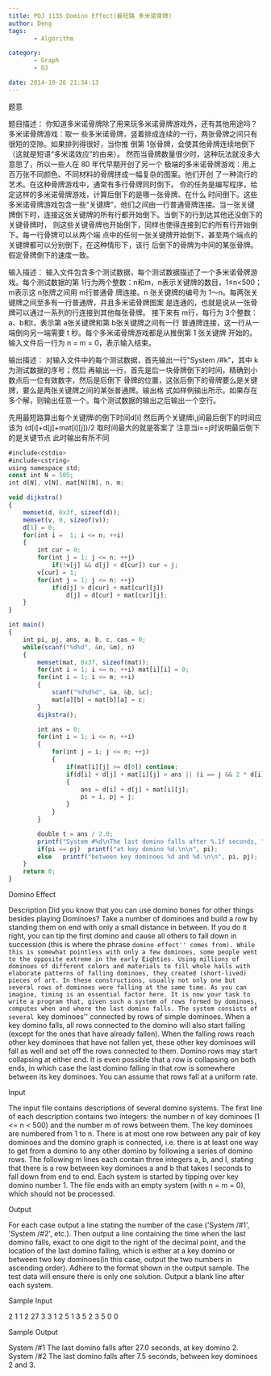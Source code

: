 ```yaml
---
title: POJ 1135 Domino Effect(最短路 多米诺骨牌)
author: Deng
tags: 
       - Algorithm

category: 
       - Graph
       - OJ

date: 2014-10-26 21:34:13
---
```

题意

题目描述：
你知道多米诺骨牌除了用来玩多米诺骨牌游戏外，还有其他用途吗？多米诺骨牌游戏：取一 些多米诺骨牌，竖着排成连续的一行，两张骨牌之间只有很短的空隙。如果排列得很好，当你推 倒第 1张骨牌，会使其他骨牌连续地倒下（这就是短语“多米诺效应”的由来）。 然而当骨牌数量很少时，这种玩法就没多大意思了，所以一些人在 80 年代早期开创了另一个 极端的多米诺骨牌游戏：用上百万张不同颜色、不同材料的骨牌拼成一幅复杂的图案。他们开创 了一种流行的艺术。在这种骨牌游戏中，通常有多行骨牌同时倒下。 你的任务是编写程序，给定这样的多米诺骨牌游戏，计算后倒下的是哪一张骨牌、在什么 时间倒下。这些多米诺骨牌游戏包含一些“关键牌”，他们之间由一行普通骨牌连接。当一张关键 牌倒下时，连接这张关键牌的所有行都开始倒下。当倒下的行到达其他还没倒下的关键骨牌时， 则这些关键骨牌也开始倒下，同样也使得连接到它的所有行开始倒下。每一行骨牌可以从两个端 点中的任何一张关键牌开始倒下，甚至两个端点的关键牌都可以分别倒下，在这种情形下，该行 后倒下的骨牌为中间的某张骨牌。假定骨牌倒下的速度一致。

输入描述：
输入文件包含多个测试数据，每个测试数据描述了一个多米诺骨牌游戏。每个测试数据的第 1行为两个整数：n和m，n表示关键牌的数目，1≤n<500；m表示这 n张牌之间用 m行普通骨 牌连接。n 张关键牌的编号为 1～n。每两张关键牌之间至多有一行普通牌，并且多米诺骨牌图案 是连通的，也就是说从一张骨牌可以通过一系列的行连接到其他每张骨牌。 接下来有 m行，每行为 3个整数：a、b和t，表示第 a张关键牌和第 b张关键牌之间有一行 普通牌连接，这一行从一端倒向另一端需要 t 秒。每个多米诺骨牌游戏都是从推倒第 1 张关键牌 开始的。 输入文件后一行为 n = m = 0，表示输入结束。

输出描述：
对输入文件中的每个测试数据，首先输出一行"System /#k"，其中 k为测试数据的序号；然后 再输出一行，首先是后一块骨牌倒下的时间，精确到小数点后一位有效数字，然后是后倒下 骨牌的位置，这张后倒下的骨牌要么是关键牌，要么是两张关键牌之间的某张普通牌。输出格 式如样例输出所示。如果存在多个解，则输出任意一个。每个测试数据的输出之后输出一个空行。

先用最短路算出每个关键牌i的倒下时间d[i] 然后两个关键牌i,j间最后倒下的时间应该为 (d[i]+d[j]+mat[i][j])/2 取时间最大的就是答案了 注意当i==j时说明最后倒下的是关键节点 此时输出有所不同

```js 
#include<cstdio>
#include<cstring>
using namespace std;
const int N = 505;
int d[N], v[N], mat[N][N], n, m;

void dijkstra()
{
    memset(d, 0x3f, sizeof(d));
    memset(v, 0, sizeof(v));
    d[1] = 0;
    for(int i =  1; i <= n; ++i)
    {
        int cur = 0;
        for(int j = 1; j <= n; ++j)
            if(!v[j] && d[j] < d[cur]) cur = j;
        v[cur] = 1;
        for(int j = 1; j <= n; ++j)
            if(d[j] > d[cur] + mat[cur][j])
                d[j] = d[cur] + mat[cur][j];
    }
}

int main()
{
    int pi, pj, ans, a, b, c, cas = 0;
    while(scanf("%d%d", &n, &m), n)
    {
        memset(mat, 0x3f, sizeof(mat));
        for(int i = 1; i <= n; ++i) mat[i][i] = 0;
        for(int i = 1; i <= m; ++i)
        {
            scanf("%d%d%d", &a, &b, &c);
            mat[a][b] = mat[b][a] = c;
        }
        dijkstra();

        int ans = 0;
        for(int i = 1; i <= n; ++i)
        {
            for(int j = i; j <= n; ++j)
            {
                if(mat[i][j] >= d[0]) continue;
                if(d[i] + d[j] + mat[i][j] > ans || (i == j && 2 * d[i] >= ans))
                {
                    ans = d[i] + d[j] + mat[i][j];
                    pi = i, pj = j;
                }
            }
        }

        double t = ans / 2.0;
        printf("System #%d\nThe last domino falls after %.1f seconds, ", ++cas, t);
        if(pi == pj)  printf("at key domino %d.\n\n", pi);
        else   printf("between key dominoes %d and %d.\n\n", pi, pj);
    }
    return 0;
}
```

Domino Effect

Description
Did you know that you can use domino bones for other things besides playing Dominoes? Take a number of dominoes and build a row by standing them on end with only a small distance in between. If you do it right, you can tip the first domino and cause all others to fall down in succession (this is where the phrase ``domino effect'' comes from).
While this is somewhat pointless with only a few dominoes, some people went to the opposite extreme in the early Eighties. Using millions of dominoes of different colors and materials to fill whole halls with elaborate patterns of falling dominoes, they created (short-lived) pieces of art. In these constructions, usually not only one but several rows of dominoes were falling at the same time. As you can imagine, timing is an essential factor here.
It is now your task to write a program that, given such a system of rows formed by dominoes, computes when and where the last domino falls. The system consists of several ``key dominoes'' connected by rows of simple dominoes. When a key domino falls, all rows connected to the domino will also start falling (except for the ones that have already fallen). When the falling rows reach other key dominoes that have not fallen yet, these other key dominoes will fall as well and set off the rows connected to them. Domino rows may start collapsing at either end. It is even possible that a row is collapsing on both ends, in which case the last domino falling in that row is somewhere between its key dominoes. You can assume that rows fall at a uniform rate.

Input

The input file contains descriptions of several domino systems. The first line of each description contains two integers: the number n of key dominoes (1 <= n < 500) and the number m of rows between them. The key dominoes are numbered from 1 to n. There is at most one row between any pair of key dominoes and the domino graph is connected, i.e. there is at least one way to get from a domino to any other domino by following a series of domino rows.
The following m lines each contain three integers a, b, and l, stating that there is a row between key dominoes a and b that takes l seconds to fall down from end to end.
Each system is started by tipping over key domino number 1.
The file ends with an empty system (with n = m = 0), which should not be processed.

Output

For each case output a line stating the number of the case ('System /#1', 'System /#2', etc.). Then output a line containing the time when the last domino falls, exact to one digit to the right of the decimal point, and the location of the last domino falling, which is either at a key domino or between two key dominoes(in this case, output the two numbers in ascending order). Adhere to the format shown in the output sample. The test data will ensure there is only one solution. Output a blank line after each system.

Sample Input

2 1 1 2 27 3 3 1 2 5 1 3 5 2 3 5 0 0

Sample Output

System /#1 The last domino falls after 27.0 seconds, at key domino 2. System /#2 The last domino falls after 7.5 seconds, between key dominoes 2 and 3.